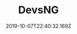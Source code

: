 ---
title: DevsNG
date: "2019-10-07T22:40:32.169Z"
description: An online publication developed for Nigerian developers to share their thoughts, ideas, and knowledge in form of articles entirely open-sourced.
type: work
published: true
tech: React, Gatsby, styled-components, Netlify
link: https://devs.ng
repo: devsng
position: 1
---